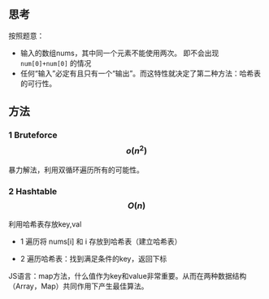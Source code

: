 ## 思考

按照题意：

- 输入的数组nums，其中同一个元素不能使用两次。 即不会出现`num[0]+num[0]` 的情况
- 任何“输入”必定有且只有一个“输出”。而这特性就决定了第二种方法：哈希表的可行性。

## 方法

### 1 Bruteforce $$o(n^2)$$

暴力解法，利用双循环遍历所有的可能性。

### 2 Hashtable $$O(n)$$

利用哈希表存放key,val

- 1 遍历将 nums[i] 和 i 存放到哈希表（建立哈希表）

- 2 遍历哈希表：找到满足条件的key，返回下标

JS语言：map方法，什么值作为key和value非常重要。从而在两种数据结构（Array，Map）共同作用下产生最佳算法。
